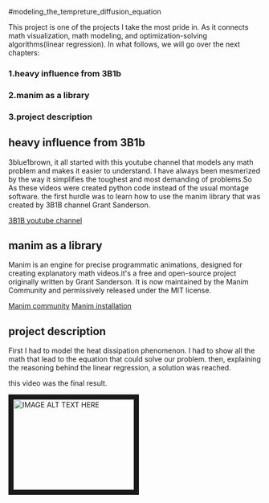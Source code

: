 #modeling_the_tempreture_diffusion_equation

This project is one of the projects I take the most pride in. As it connects math visualization, math modeling, and optimization-solving algorithms(linear regression).
In what follows, we will go over the next chapters:

### 1.heavy influence from 3B1b
### 2.manim as a library
### 3.project description

## heavy influence from 3B1b

3blue1brown, it all started with this youtube channel that models any math problem and makes it easier to understand. I have always been mesmerized by the way it simplifies the toughest and most demanding of problems.So As these videos were created python code instead of the usual montage software. the first hurdle was to learn how  to use the manim library that was created by 3B1B channel Grant Sanderson.

[3B1B youtube channel](https://www.youtube.com/@3blue1brown)


## manim as a library

Manim is an engine for precise programmatic animations, designed for creating explanatory math videos.it's a free and open-source project originally written by Grant Sanderson. It is now maintained by the Manim Community and permissively released under the MIT license.

[Manim community](https://www.manim.community/)
[Manim installation](https://github.com/3b1b/manim)

## project description

First I had to model the heat dissipation phenomenon. I had to show all the math that lead to the equation that could solve our problem. then, explaining the reasoning behind the linear regression, a solution was reached. 

this video was the final result.

<a href="https://www.youtube.com/watch?v=uNZq8XoV4Vg&t=6s" target="_blank"><img src="https://miro.medium.com/max/1100/1*dSIbK7dhJ-UvgNICmFJ3Zg.webp" 
alt="IMAGE ALT TEXT HERE" width="240" height="180" border="10" /></a>
